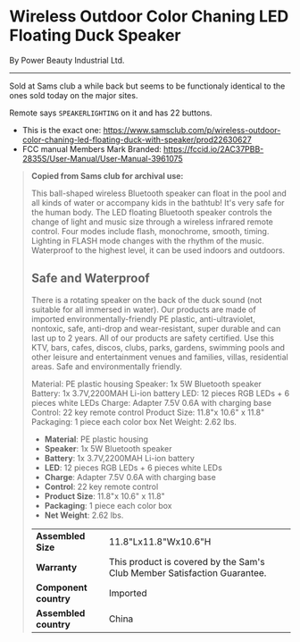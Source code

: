 # Wireless Outdoor Color Chaning LED Floating Duck Speaker
By Power Beauty Industrial Ltd.

---

Sold at Sams club a while back but seems to be functionaly identical to the ones sold today on the major sites.

Remote says `SPEAKERLIGHTING` on it and has 22 buttons.

* This is the exact one: https://www.samsclub.com/p/wireless-outdoor-color-chaning-led-floating-duck-with-speaker/prod22630627
* FCC manual Members Mark Branded: https://fccid.io/2AC37PBB-2835S/User-Manual/User-Manual-3961075



> **Copied from Sams club for archival use:**
> 
> This ball-shaped wireless Bluetooth speaker can float in the pool and all kinds of water or accompany kids in the bathtub!
> It's very safe for the human body. The LED floating Bluetooth speaker controls the change of light and music size through a wireless infrared remote control.
> Four modes include flash, monochrome, smooth, timing. Lighting in FLASH mode changes with the rhythm of the music.
> Waterproof to the highest level, it can be used indoors and outdoors.
> 
> ## Safe and Waterproof
> There is a rotating speaker on the back of the duck sound (not suitable for all immersed in water).
> Our products are made of imported environmentally-friendly PE plastic, anti-ultraviolet, nontoxic, safe, anti-drop and wear-resistant, super durable and can last up to 2 years.
> All of our products are safety certified. Use this KTV, bars, cafes, discos, clubs, parks, gardens, swimming pools and other leisure and entertainment venues and families, villas, residential areas.
> Safe and environmentally friendly.
>
>    Material: PE plastic housing
>    Speaker: 1x 5W Bluetooth speaker
>    Battery: 1x 3.7V,2200MAH Li-ion battery
>    LED: 12 pieces RGB LEDs + 6 pieces white LEDs
>    Charge: Adapter 7.5V 0.6A with charging base
>    Control: 22 key remote control
>    Product Size: 11.8"x 10.6" x 11.8"
>    Packaging: 1 piece each color box
>    Net Weight: 2.62 lbs.
>
> * **Material**: PE plastic housing
> * **Speaker**: 1x 5W Bluetooth speaker
> * **Battery**: 1x 3.7V,2200MAH Li-ion battery
> * **LED**: 12 pieces RGB LEDs + 6 pieces white LEDs
> * **Charge**: Adapter 7.5V 0.6A with charging base
> * **Control**: 22 key remote control
> * **Product Size**: 11.8"x 10.6" x 11.8"
> * **Packaging**: 1 piece each color box
> * **Net Weight**: 2.62 lbs.
>
> |                       |                                                                          |
> | --------------------- | ------------------------------------------------------------------------ |
> | **Assembled Size**    | 11.8"Lx11.8"Wx10.6"H                                                     |
> | **Warranty**          | This product is covered by the Sam's Club Member Satisfaction Guarantee. |
> | **Component country** | Imported                                                                 |
> | **Assembled country** | China                                                                    |
